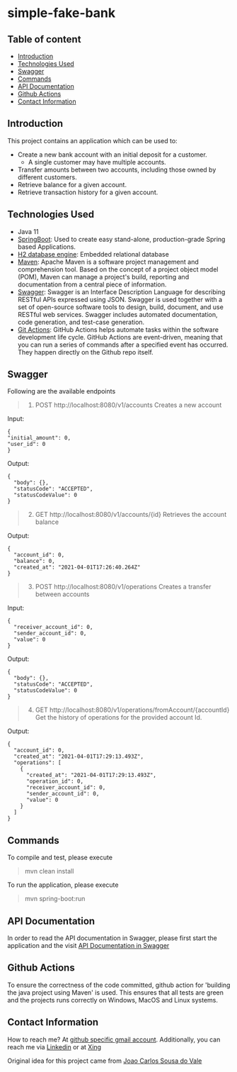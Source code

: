 # simple-fake-bank

## Table of content
- [Introduction](#introduction)
- [Technologies Used](#technologies-used)
- [Swagger](#swagger)
- [Commands](#commands)
- [API Documentation](#api-documentation)
- [Github Actions](#github-actions)
- [Contact Information](#contact-information)

## Introduction

This project contains an application which can be used to:
- Create a new bank account with an initial deposit for a customer.
  - A single customer may have multiple accounts.
- Transfer amounts between two accounts, including those owned by different customers.
- Retrieve balance for a given account.
- Retrieve transaction history for a given account.

## Technologies Used

- Java 11
- [SpringBoot](https://start.spring.io/): Used to create easy stand-alone, production-grade Spring based Applications.
- [H2 database engine](https://www.h2database.com/html/main.html): Embedded relational database
- [Maven](https://maven.apache.org/): Apache Maven is a software project management and comprehension tool. Based on the concept of a project object model (POM), Maven can manage a project's build, reporting and documentation from a central piece of information.
- [Swagger](https://swagger.io/): Swagger is an Interface Description Language for describing RESTful APIs expressed using JSON. Swagger is used together with a set of open-source software tools to design, build, document, and use RESTful web services. Swagger includes automated documentation, code generation, and test-case generation.
- [Git Actions](https://docs.github.com/en/actions): GitHub Actions helps automate tasks within the software development life cycle. GitHub Actions are event-driven, meaning that you can run a series of commands after a specified event has occurred. They happen directly on the Github repo itself.

## Swagger
Following are the available endpoints

>1. POST http://localhost:8080/v1/accounts
Creates a new account

Input:

```
{
"initial_amount": 0,
"user_id": 0
}
```

Output:

```
{
  "body": {},
  "statusCode": "ACCEPTED",
  "statusCodeValue": 0
}
```

>2. GET http://localhost:8080/v1/accounts/{id}
Retrieves the account balance

Output:

```
{
  "account_id": 0,
  "balance": 0,
  "created_at": "2021-04-01T17:26:40.264Z"
}
```

>3. POST http://localhost:8080/v1/operations
Creates a transfer between accounts

Input:

```
{
  "receiver_account_id": 0,
  "sender_account_id": 0,
  "value": 0
}
```

Output:

```
{
  "body": {},
  "statusCode": "ACCEPTED",
  "statusCodeValue": 0
}
```

>4. GET http://localhost:8080/v1/operations/fromAccount/{accountId}
Get the history of operations for the provided account Id.

Output:

```
{
  "account_id": 0,
  "created_at": "2021-04-01T17:29:13.493Z",
  "operations": [
    {
      "created_at": "2021-04-01T17:29:13.493Z",
      "operation_id": 0,
      "receiver_account_id": 0,
      "sender_account_id": 0,
      "value": 0
    }
  ]
}
```

## Commands
To compile and test, please execute
> mvn clean install

To run the application, please execute
> mvn spring-boot:run

## API Documentation
In order to read the API documentation in Swagger, please first start the application and the visit [API Documentation in Swagger](http://localhost:8080/swagger-ui/)


## Github Actions
To ensure the correctness of the code committed, github action for 'building the java project using Maven' is used. This ensures that all tests are green and the projects runs correctly on Windows, MacOS and Linux systems.

## Contact Information

How to reach me? At [github specific gmail account](mailto:syedumerahmedcode@gmail.com?subject=[GitHub]%20Hello%20from%20Github). Additionally, you can reach me via [Linkedin](https://www.linkedin.com/in/syed-umer-ahmed-a346a746/) or at [Xing](https://www.xing.com/profile/SyedUmer_Ahmed/cv)

Original idea for this project came from [Joao Carlos Sousa do Vale](https://github.com/jcarlosvale)



